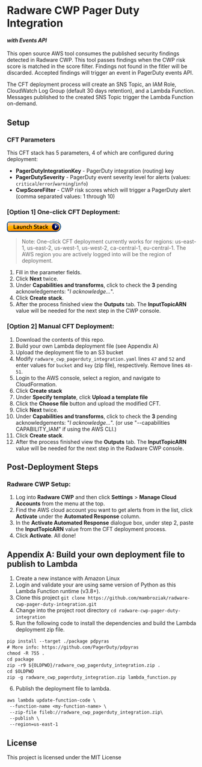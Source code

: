 # Radware CWP Pager Duty Integration
#### _with Events API_

This open source AWS tool consumes the published security findings detected in Radware CWP. This tool passes findings when the CWP risk score is matched in the score filter. Findings not found in the fitler will be discarded. Accepted findings will trigger an event in PagerDuty events API.

The CFT deployment process will create an SNS Topic, an IAM Role, CloudWatch Log Group (default 30 days retention), and a Lambda Function. Messages published to the created SNS Topic trigger the Lambda Function on-demand.

## Setup

### CFT Parameters
This CFT stack has 5 parameters, 4 of which are configured during deployment:

- **PagerDutyIntegrationKey** -  PagerDuty integration (routing) key
- **PagerDutySeverity** - PagerDuty event severity level for alerts (values: `critical`/`error`/`warning`/`info`)
- **CwpScoreFilter** - CWP risk scores which will trigger a PagerDuty alert (comma separated values: 1 through 10)

### [Option 1] One-click CFT Deployment:
[<img src="docs/pictures/cloudformation-launch-stack.png">](https://console.aws.amazon.com/cloudformation/home?#/stacks/new?stackName=RadwareCWP-PagerDuty-Integration&templateURL=https://radware-cwp-devops-us-east-1.s3.amazonaws.com/radware_cwp_pagerduty_integration/radware_cwp_pagerduty_integration.yaml)
> Note: One-click CFT deployment currently works for regions: us-east-1, us-east-2, us-west-1, us-west-2, ca-central-1, eu-central-1. The AWS region you are actively logged into will be the region of deployment.
1. Fill in the parameter fields. 
1. Click **Next** twice.
1. Under **Capabilities and transforms**, click to check the **3** pending acknowledgements: "_I acknowledge..._".
1. Click **Create stack**.
1. After the process finished view the **Outputs** tab. The **InputTopicARN** value will be needed for the next step in the CWP console.

### [Option 2] Manual CFT Deployment:
1. Download the contents of this repo.
1. Build your own Lambda deployment file (see Appendix A)
1. Upload the deployment file to an S3 bucket 
1. Modify `radware_cwp_pagerduty_integration.yaml` lines `47` and `52` and enter values for `bucket` and `key` (zip file), respectively. Remove lines `48-51`.
1. Login to the AWS console, select a region, and navigate to CloudFormation. 
1. Click **Create stack**
1. Under **Specify template**, click **Upload a template file**
1. Click the **Choose file** button and upload the modified CFT.
1. Click **Next** twice.
1. Under **Capabilities and transforms**, click to check the **3** pending acknowledgements: "_I acknowledge..._". (or use "--capabilities CAPABILITY_IAM" if using the AWS CLI.)
1. Click **Create stack**.
1. After the process finished view the **Outputs** tab. The **InputTopicARN** value will be needed for the next step in the Radware CWP console.

## Post-Deployment Steps

### Radware CWP Setup:
1. Log into **Radware CWP** and then click **Settings** > **Manage Cloud Accounts** from the menu at the top. 
1. Find the AWS cloud account you want to get alerts from in the list, click **Activate** under the **Automated Response** column.
1. In the **Activate Automated Response** dialogue box, under step 2, paste the **InputTopicARN** value from the CFT deployment process. 
1. Click **Activate**.
All done!

## Appendix A: Build your own deployment file to publish to Lambda
1. Create a new instance with Amazon Linux 
2. Login and validate your are using same version of Python as this Lambda Function runtime (v3.8+).
3. Clone this project `git clone https://github.com/mambroziak/radware-cwp-pager-duty-integration.git`
4. Change into the project root directory `cd radware-cwp-pager-duty-integration`
5. Run the following code to install the dependencies and build the Lambda deployment zip file.
```
pip install --target ./package pdpyras
# More info: https://github.com/PagerDuty/pdpyras
chmod -R 755 .
cd package
zip -r9 ${OLDPWD}/radware_cwp_pagerduty_integration.zip .
cd $OLDPWD
zip -g radware_cwp_pagerduty_integration.zip lambda_function.py
```
6. Publish the deployment file to lambda.
```
aws lambda update-function-code \
 --function-name <my-function-name> \
 --zip-file fileb://radware_cwp_pagerduty_integration.zip\
 --publish \
 --region=us-east-1
```

## License
This project is licensed under the MIT License
